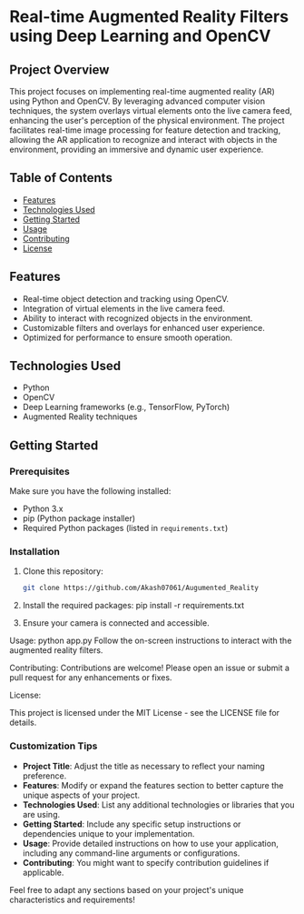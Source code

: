 # Real-time Augmented Reality Filters using Deep Learning and OpenCV

## Project Overview

This project focuses on implementing real-time augmented reality (AR) using Python and OpenCV. By leveraging advanced computer vision techniques, the system overlays virtual elements onto the live camera feed, enhancing the user's perception of the physical environment. The project facilitates real-time image processing for feature detection and tracking, allowing the AR application to recognize and interact with objects in the environment, providing an immersive and dynamic user experience.

## Table of Contents

- [Features](#features)
- [Technologies Used](#technologies-used)
- [Getting Started](#getting-started)
- [Usage](#usage)
- [Contributing](#contributing)
- [License](#license)

## Features

- Real-time object detection and tracking using OpenCV.
- Integration of virtual elements in the live camera feed.
- Ability to interact with recognized objects in the environment.
- Customizable filters and overlays for enhanced user experience.
- Optimized for performance to ensure smooth operation.

## Technologies Used

- Python
- OpenCV
- Deep Learning frameworks (e.g., TensorFlow, PyTorch)
- Augmented Reality techniques

## Getting Started

### Prerequisites

Make sure you have the following installed:

- Python 3.x
- pip (Python package installer)
- Required Python packages (listed in `requirements.txt`)

### Installation

1. Clone this repository:
   ```bash
   git clone https://github.com/Akash07061/Augumented_Reality

2. Install the required packages:
   pip install -r requirements.txt

3. Ensure your camera is connected and accessible.

Usage:
python app.py
Follow the on-screen instructions to interact with the augmented reality filters.

Contributing:
Contributions are welcome! Please open an issue or submit a pull request for any enhancements or fixes.

License:

This project is licensed under the MIT License - see the LICENSE file for details.


### Customization Tips

- **Project Title**: Adjust the title as necessary to reflect your naming preference.
- **Features**: Modify or expand the features section to better capture the unique aspects of your project.
- **Technologies Used**: List any additional technologies or libraries that you are using.
- **Getting Started**: Include any specific setup instructions or dependencies unique to your implementation.
- **Usage**: Provide detailed instructions on how to use your application, including any command-line arguments or configurations.
- **Contributing**: You might want to specify contribution guidelines if applicable.

Feel free to adapt any sections based on your project's unique characteristics and requirements!

